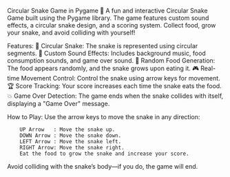 Circular Snake Game in Pygame 🐍
A fun and interactive Circular Snake Game built using the Pygame library. The game features custom sound effects, a circular snake design, and a scoring system. Collect food, grow your snake, and avoid colliding with yourself!

Features:
🐍 Circular Snake: The snake is represented using circular segments.
🎵 Custom Sound Effects: Includes background music, food consumption sounds, and game over sound.
🍎 Random Food Generation: The food appears randomly, and the snake grows upon eating it.
🎮 Real-time Movement Control: Control the snake using arrow keys for movement.
🏆 Score Tracking: Your score increases each time the snake eats the food.
💥 Game Over Detection: The game ends when the snake collides with itself, displaying a "Game Over" message.


How to Play:
    Use the arrow keys to move the snake in any direction:
    
        UP Arrow   : Move the snake up.
        DOWN Arrow : Move the snake down.
        LEFT Arrow : Move the snake left.
        RIGHT Arrow: Move the snake right.
        Eat the food to grow the snake and increase your score.

Avoid colliding with the snake’s body—if you do, the game will end.
